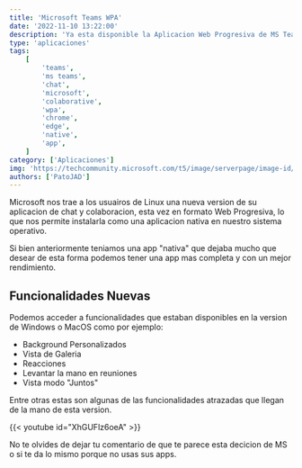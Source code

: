 ```yaml
---
title: 'Microsoft Teams WPA'
date: '2022-11-10 13:22:00'
description: 'Ya esta disponible la Aplicacion Web Progresiva de MS Teams para linux llena de novedades'
type: 'aplicaciones'
tags:
    [
        'teams',
        'ms teams',
        'chat',
        'microsoft',
        'colaborative',
        'wpa',
        'chrome',
        'edge',
        'native',
        'app',
    ]
category: ['Aplicaciones']
img: 'https://techcommunity.microsoft.com/t5/image/serverpage/image-id/417219i33500C50BFFDBA9C/image-size/large?v=v2&px=999'
authors: ['PatoJAD']
---
```


Microsoft nos trae a los usuairos de Linux una nueva version de su aplicacion de chat y colaboracion, esta vez en formato Web Progresiva, lo que nos permite instalarla como una aplicacion nativa en nuestro sistema operativo.

Si bien anteriormente teniamos una app "nativa" que dejaba mucho que desear de esta forma podemos tener una app mas completa y con un mejor rendimiento.

## Funcionalidades Nuevas

Podemos acceder a funcionalidades que estaban disponibles en la version de Windows o MacOS como por ejemplo:

-   Background Personalizados
-   Vista de Galeria
-   Reacciones
-   Levantar la mano en reuniones
-   Vista modo "Juntos"

Entre otras estas son algunas de las funcionalidades atrazadas que llegan de la mano de esta version.

{{< youtube id="XhGUFlz6oeA" >}}

No te olvides de dejar tu comentario de que te parece esta decicion de MS o si te da lo mismo porque no usas sus apps.
